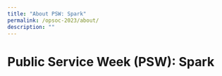 ```yaml
---
title: "About PSW: Spark"
permalink: /opsoc-2023/about/
description: ""
---
```

# Public Service Week (PSW): Spark